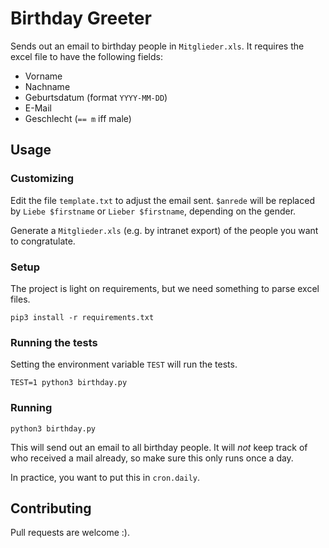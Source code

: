 # Birthday Greeter

Sends out an email to birthday people in `Mitglieder.xls`. It requires the excel file to have the following fields:

 * Vorname
 * Nachname
 * Geburtsdatum (format `YYYY-MM-DD`)
 * E-Mail
 * Geschlecht (`== m` iff male)

## Usage

### Customizing

Edit the file `template.txt` to adjust the email sent. `$anrede` will be replaced by `Liebe $firstname` or `Lieber $firstname`, depending on the gender.

Generate a `Mitglieder.xls` (e.g. by intranet export) of the people you want to congratulate.

### Setup

The project is light on requirements, but we need something to parse excel files.

```
pip3 install -r requirements.txt
```


### Running the tests

Setting the environment variable `TEST` will run the tests.
```
TEST=1 python3 birthday.py
```

### Running

```
python3 birthday.py
```

This will send out an email to all birthday people. It will *not* keep track of who received a mail already, so make sure this only runs once a day.

In practice, you want to put this in `cron.daily`.


## Contributing

Pull requests are welcome :).
